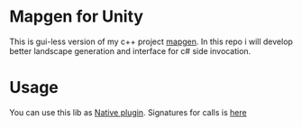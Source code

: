 # Mapgen for Unity

This is gui-less version of my c++ project [mapgen](https://github.com/averrin/mapgen). In this repo i will develop better landscape generation and interface for c# side invoсation.

# Usage

You can use this lib as [Native plugin](https://docs.unity3d.com/Manual/NativePlugins.html). Signatures for calls is [here](https://github.com/averrin/mapgen-unity/blob/master/src/GeneratorFacade.h) 
